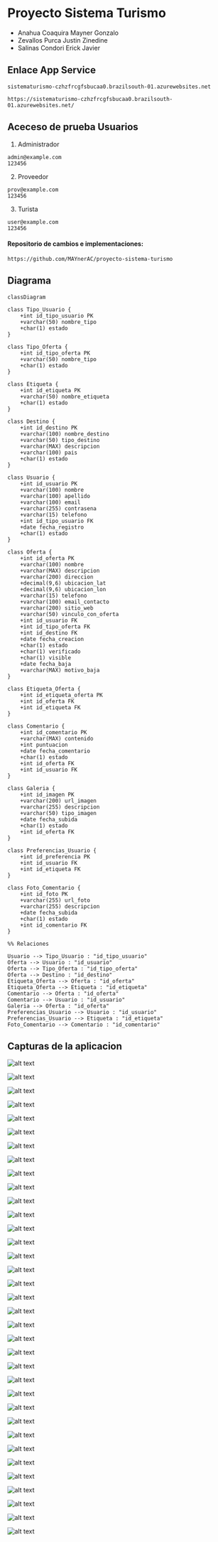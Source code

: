 # Proyecto Sistema Turismo

- Anahua Coaquira Mayner Gonzalo
- Zevallos Purca Justin Zinedine
- Salinas Condori Erick Javier

## Enlace App Service

```
sistematurismo-czhzfrcgfsbucaa0.brazilsouth-01.azurewebsites.net
```

```
https://sistematurismo-czhzfrcgfsbucaa0.brazilsouth-01.azurewebsites.net/
```

## Aceceso de prueba Usuarios

1. Administrador

```
admin@example.com
123456
```

2. Proveedor

```
prov@example.com
123456
```

3. Turista

```
user@example.com
123456
```

#### Repositorio de cambios e implementaciones:

```
https://github.com/MAYnerAC/proyecto-sistema-turismo
```

## Diagrama

```mermaid
classDiagram

class Tipo_Usuario {
    +int id_tipo_usuario PK
    +varchar(50) nombre_tipo
    +char(1) estado
}

class Tipo_Oferta {
    +int id_tipo_oferta PK
    +varchar(50) nombre_tipo
    +char(1) estado
}

class Etiqueta {
    +int id_etiqueta PK
    +varchar(50) nombre_etiqueta
    +char(1) estado
}

class Destino {
    +int id_destino PK
    +varchar(100) nombre_destino
    +varchar(50) tipo_destino
    +varchar(MAX) descripcion
    +varchar(100) pais
    +char(1) estado
}

class Usuario {
    +int id_usuario PK
    +varchar(100) nombre
    +varchar(100) apellido
    +varchar(100) email
    +varchar(255) contrasena
    +varchar(15) telefono
    +int id_tipo_usuario FK
    +date fecha_registro
    +char(1) estado
}

class Oferta {
    +int id_oferta PK
    +varchar(100) nombre
    +varchar(MAX) descripcion
    +varchar(200) direccion
    +decimal(9,6) ubicacion_lat
    +decimal(9,6) ubicacion_lon
    +varchar(15) telefono
    +varchar(100) email_contacto
    +varchar(200) sitio_web
    +varchar(50) vinculo_con_oferta
    +int id_usuario FK
    +int id_tipo_oferta FK
    +int id_destino FK
    +date fecha_creacion
    +char(1) estado
    +char(1) verificado
    +char(1) visible
    +date fecha_baja
    +varchar(MAX) motivo_baja
}

class Etiqueta_Oferta {
    +int id_etiqueta_oferta PK
    +int id_oferta FK
    +int id_etiqueta FK
}

class Comentario {
    +int id_comentario PK
    +varchar(MAX) contenido
    +int puntuacion
    +date fecha_comentario
    +char(1) estado
    +int id_oferta FK
    +int id_usuario FK
}

class Galeria {
    +int id_imagen PK
    +varchar(200) url_imagen
    +varchar(255) descripcion
    +varchar(50) tipo_imagen
    +date fecha_subida
    +char(1) estado
    +int id_oferta FK
}

class Preferencias_Usuario {
    +int id_preferencia PK
    +int id_usuario FK
    +int id_etiqueta FK
}

class Foto_Comentario {
    +int id_foto PK
    +varchar(255) url_foto
    +varchar(255) descripcion
    +date fecha_subida
    +char(1) estado
    +int id_comentario FK
}

%% Relaciones

Usuario --> Tipo_Usuario : "id_tipo_usuario"
Oferta --> Usuario : "id_usuario"
Oferta --> Tipo_Oferta : "id_tipo_oferta"
Oferta --> Destino : "id_destino"
Etiqueta_Oferta --> Oferta : "id_oferta"
Etiqueta_Oferta --> Etiqueta : "id_etiqueta"
Comentario --> Oferta : "id_oferta"
Comentario --> Usuario : "id_usuario"
Galeria --> Oferta : "id_oferta"
Preferencias_Usuario --> Usuario : "id_usuario"
Preferencias_Usuario --> Etiqueta : "id_etiqueta"
Foto_Comentario --> Comentario : "id_comentario"

```

## Capturas de la aplicacion

![alt text](assets/image.png)

![alt text](assets/image-1.png)

![alt text](assets/image-2.png)

![alt text](assets/image-3.png)

![alt text](assets/image-4.png)

![alt text](assets/image-5.png)

![alt text](assets/image-6.png)

![alt text](assets/image-7.png)

![alt text](assets/image-8.png)

![alt text](assets/image-9.png)

![alt text](assets/image-10.png)

![alt text](assets/image-19.png)

![alt text](assets/image-20.png)

![alt text](assets/image-21.png)

![alt text](assets/image-22.png)

![alt text](assets/image-11.png)

![alt text](assets/image-12.png)

![alt text](assets/image-13.png)

![alt text](assets/image-14.png)

![alt text](assets/image-18.png)

![alt text](assets/image-15.png)

![alt text](assets/image-16.png)

![alt text](assets/image-17.png)

![alt text](assets/image-23.png)

![alt text](assets/image-24.png)

![alt text](assets/image-25.png)

![alt text](assets/image-26.png)

![alt text](assets/image-27.png)

![alt text](assets/image-28.png)

![alt text](assets/image-29.png)

![alt text](assets/image-30.png)

![alt text](assets/image-31.png)

![alt text](assets/image-32.png)

![alt text](assets/image-33.png)

![alt text](assets/image-34.png)
